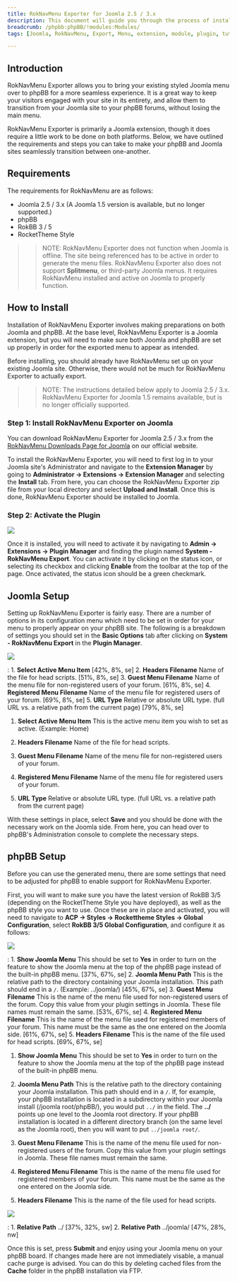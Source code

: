 ```yaml
---
title: RokNavMenu Exporter for Joomla 2.5 / 3.x
description: This document will guide you through the process of installing RokNavMenu Exporter for Joomla and phpBB.
breadcrumb: /phpbb:phpBB/!modules:Modules/
tags: [Joomla, RokNavMenu, Export, Menu, extension, module, plugin, tutorial]

---
```


Introduction
-----

RokNavMenu Exporter allows you to bring your existing styled Joomla menu over to phpBB for a more seamless experience. It is a great way to keep your visitors engaged with your site in its entirety, and allow them to transition from your Joomla site to your phpBB forums, without losing the main menu.

RokNavMenu Exporter is primarily a Joomla extension, though it does require a little work to be done on both platforms. Below, we have outlined the requirements and steps you can take to make your phpBB and Joomla sites seamlessly transition between one-another.

Requirements
-----

The requirements for RokNavMenu are as follows:

* Joomla 2.5 / 3.x (A Joomla 1.5 version is available, but no longer supported.)
* phpBB 
* RokBB 3 / 5
* RocketTheme Style

>> NOTE: RokNavMenu Exporter does not function when Joomla is offline. The site being referenced has to be active in order to generate the menu files. RokNavMenu Exporter also does not support **Splitmenu**, or third-party Joomla menus. It requires RokNavMenu installed and active on Joomla to properly function.

How to Install
-----

Installation of RokNavMenu Exporter involves making preparations on both Joomla and phpBB. At the base level, RokNavMenu Exporter is a Joomla extension, but you will need to make sure both Joomla and phpBB are set up properly in order for the exported menu to appear as intended.

Before installing, you should already have RokNavMenu set up on your existing Joomla site. Otherwise, there would not be much for RokNavMenu Exporter to actually export. 

>> NOTE: The instructions detailed below apply to Joomla 2.5 / 3.x. RokNavMenu Exporter for Joomla 1.5 remains available, but is no longer officially supported.

### Step 1: Install RokNavMenu Exporter on Joomla

You can download RokNavMenu Exporter for Joomla 2.5 / 3.x from the [RokNavMenu Downloads Page for Joomla][download] on our official website.

To install the RokNavMenu Exporter, you will need to first log in to your Joomla site's Administrator and navigate to the **Extension Manager** by going to **Administrator -> Extensions -> Extension Manager** and selecting the **Install** tab. From here, you can choose the RokNavMenu Exporter zip file from your local directory and select **Upload and Install**. Once this is done, RokNavMenu Exporter should be installed to Joomla.

### Step 2: Activate the Plugin

![][nav6]

Once it is installed, you will need to activate it by navigating to **Admin -> Extensions -> Plugin Manager** and finding the plugin named **System - RokNavMenu Export**. You can activate it by clicking on the status icon, or selecting its checkbox and clicking **Enable** from the toolbar at the top of the page. Once activated, the status icon should be a green checkmark.

Joomla Setup
-----

Setting up RokNavMenu Exporter is fairly easy. There are a number of options in its configuration menu which need to be set in order for your menu to properly appear on your phpBB site. The following is a breakdown of settings you should set in the **Basic Options** tab after clicking on **System - RokNavMenu Export** in the **Plugin Manager**.

![][nav4]

:	1. **Select Active Menu Item** [42%, 8%, se]
	2. **Headers Filename** Name of the file for head scripts. [51%, 8%, se]
	3. **Guest Menu Filename** Name of the menu file for non-registered users of your forum. [61%, 8%, se]
	4. **Registered Menu Filename** Name of the menu file for registered users of your forum. [69%, 8%, se]
	5. **URL Type** Relative or absolute URL type. (full URL vs. a relative path from the current page) [79%, 8%, se]

1. **Select Active Menu Item** This is the active menu item you wish to set as active. (Example: Home)

2. **Headers Filename** Name of the file for head scripts.

3. **Guest Menu Filename** Name of the menu file for non-registered users of your forum.

4. **Registered Menu Filename** Name of the menu file for registered users of your forum.

5. **URL Type** Relative or absolute URL type. (full URL vs. a relative path from the current page)

With these settings in place, select **Save** and you should be done with the necessary work on the Joomla side. From here, you can head over to phpBB's Administration console to complete the necessary steps.

phpBB Setup
-----

Before you can use the generated menu, there are some settings that need to be adjusted for phpBB to enable support for RokNavMenu Exporter.

First, you will want to make sure you have the latest version of RokBB 3/5 (depending on the RocketTheme Style you have deployed), as well as the phpBB style you want to use. Once these are in place and activated, you will need to navigate to **ACP -> Styles -> Rockettheme Styles -> Global Configuration**, select **RokBB 3/5 Global Configuration**, and configure it as follows: 

![][nav3]

:	1. **Show Joomla Menu** This should be set to **Yes** in order to turn on the feature to show the Joomla menu at the top of the phpBB page instead of the built-in phpBB menu. [37%, 67%, se]
	2. **Joomla Menu Path** This is the relative path to the directory containing your Joomla installation. This path should end in a `/`. (Example: ../joomla/) [45%, 67%, se]
	3. **Guest Menu Filename** This is the name of the menu file used for non-registered users of the forum. Copy this value from your plugin settings in Joomla. These file names must remain the same. [53%, 67%, se]
	4. **Registered Menu Filename** This is the name of the menu file used for registered members of your forum. This name must be the same as the one entered on the Joomla side. [61%, 67%, se]
	5. **Headers Filename** This is the name of the file used for head scripts. [69%, 67%, se]

1. **Show Joomla Menu** This should be set to **Yes** in order to turn on the feature to show the Joomla menu at the top of the phpBB page instead of the built-in phpBB menu.

2. **Joomla Menu Path** This is the relative path to the directory containing your Joomla installation. This path should end in a `/`. If, for example, your phpBB installation is located in a subdirectory within your Joomla install (/joomla root/phpBB/), you would put `../` in the field. The **../** points up one level to the Joomla root directory. If your phpBB installation is located in a different directory branch (on the same level as the Joomla root), then you will want to put `../joomla root/`.

3. **Guest Menu Filename** This is the name of the menu file used for non-registered users of the forum. Copy this value from your plugin settings in Joomla. These file names must remain the same.

4. **Registered Menu Filename** This is the name of the menu file used for registered members of your forum. This name must be the same as the one entered on the Joomla side.

5. **Headers Filename** This is the name of the file used for head scripts.

![][folders]

:	1. **Relative Path** ../ [37%, 32%, sw]
	2. **Relative Path** ../joomla/ [47%, 28%, nw]

Once this is set, press **Submit** and enjoy using your Joomla menu on your phpBB board. If changes made here are not immediately visable, a manual cache purge is advised. You can do this by deleting cached files from the **Cache** folder in the phpBB installation via FTP.

[download]: http://www.rockettheme.com/joomla/extensions/rokutilities
[nav]: assets/roknavmenu_1.jpeg
[nav2]: assets/roknavmenu_2.jpeg
[nav3]: assets/roknavmenu_3.jpeg
[nav4]: assets/roknavmenu_4.jpeg
[nav5]: assets/roknavmenu_5.jpeg
[nav6]: assets/roknavmenu_6.jpeg
[nav7]: assets/roknavmenu_7.jpeg
[nav8]: assets/roknavmenu_8.jpeg
[folders]: assets/folders.jpg